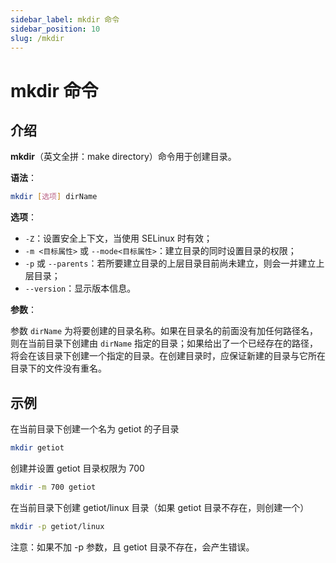```yaml
---
sidebar_label: mkdir 命令
sidebar_position: 10
slug: /mkdir
---
```


# mkdir 命令



## 介绍

**mkdir**（英文全拼：make directory）命令用于创建目录。

**语法**：

```bash
mkdir [选项] dirName
```

**选项**：

- `-Z`：设置安全上下文，当使用 SELinux 时有效；
- `-m <目标属性>` 或 `--mode<目标属性>`：建立目录的同时设置目录的权限；
- `-p` 或 `--parents`：若所要建立目录的上层目录目前尚未建立，则会一并建立上层目录；
- `--version`：显示版本信息。

**参数**：

参数 `dirName` 为将要创建的目录名称。如果在目录名的前面没有加任何路径名，则在当前目录下创建由 `dirName` 指定的目录；如果给出了一个已经存在的路径，将会在该目录下创建一个指定的目录。在创建目录时，应保证新建的目录与它所在目录下的文件没有重名。



## 示例

在当前目录下创建一个名为 getiot 的子目录

```bash
mkdir getiot
```

创建并设置 getiot 目录权限为 700

```bash
mkdir -m 700 getiot
```

在当前目录下创建 getiot/linux 目录（如果 getiot 目录不存在，则创建一个）

```bash
mkdir -p getiot/linux 
```

注意：如果不加 -p 参数，且 getiot 目录不存在，会产生错误。

